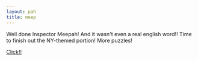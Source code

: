 ```yaml
---
layout: pah
title: meep
---
```


Well done Inspector Meepah! And it wasn't even a real english word!! Time to finish out the NY-themed portion! More puzzles!

[Click!!](https://connections.swellgarfo.com/game/-O-IMX4MY4BiZdvub1Fc)
